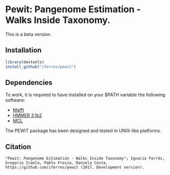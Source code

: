 # Pewit: Pangenome Estimation - Walks Inside Taxonomy.
This is a beta version.

## Installation
```r
library(devtools)
install_github("iferres/pewit")
```

## Dependencies

To work, it is required to have installed on your $PATH variable the following software:
 * [Mafft](http://mafft.cbrc.jp/alignment/software/)
 * [HMMER 3.1b2](http://hmmer.org/download.html)
 * [MCL](https://www.micans.org/mcl/index.html?sec_software)

The PEWIT package has been designed and tested in UNIX-like platforms.

## Citation
	"Pewit: Pangenome Estimation - Walks Inside Taxonomy"; Ignacio Ferrés, 
	Gregorio Iraola, Pablo Fresia, Daniela Costa. 
	https://github.com/iferres/pewit (2017,	Development version).
